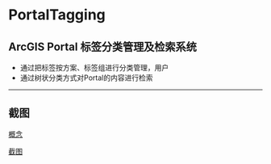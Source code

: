 # PortalTagging

## ArcGIS Portal 标签分类管理及检索系统

* 通过把标签按方案、标签组进行分类管理，用户
* 通过树状分类方式对Portal的内容进行检索

***

## 截图 

[概念](https://github.com/305120262/PortalTagging/raw/master/snapshots/concepts.png "概念")

[截图](https://github.com/305120262/PortalTagging/raw/master/snapshots/demo1.png "截图")
